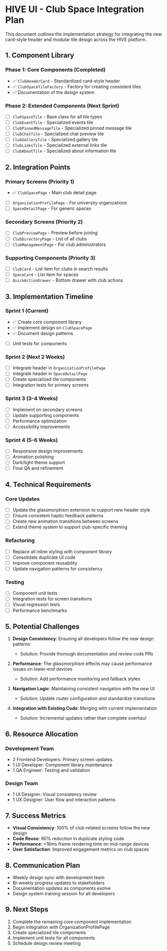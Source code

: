 # HIVE UI - Club Space Integration Plan

This document outlines the implementation strategy for integrating the new card-style header and modular tile design across the HIVE platform.

## 1. Component Library

### Phase 1: Core Components (Completed)
- ✅ `ClubHeaderCard` - Standardized card-style header
- ✅ `ClubSpaceTileFactory` - Factory for creating consistent tiles
- ✅ Documentation of the design system

### Phase 2: Extended Components (Next Sprint)
- [ ] `ClubSpaceTile` - Base class for all tile types
- [ ] `ClubEventTile` - Specialized events tile  
- [ ] `ClubPinnedMessageTile` - Specialized pinned message tile
- [ ] `ClubChatTile` - Specialized chat preview tile
- [ ] `ClubGalleryTile` - Specialized gallery tile
- [ ] `ClubLinksTile` - Specialized external links tile
- [ ] `ClubAboutTile` - Specialized about information tile

## 2. Integration Points

### Primary Screens (Priority 1)
- ✅ `ClubSpacePage` - Main club detail page
- [ ] `OrganizationProfilePage` - For university organizations 
- [ ] `SpaceDetailPage` - For generic spaces

### Secondary Screens (Priority 2)
- [ ] `ClubPreviewPage` - Preview before joining
- [ ] `ClubDirectoryPage` - List of all clubs
- [ ] `ClubManagementPage` - For club administrators

### Supporting Components (Priority 3)
- [ ] `ClubCard` - List item for clubs in search results
- [ ] `SpaceCard` - List item for spaces
- [ ] `QuickActionDrawer` - Bottom drawer with club actions

## 3. Implementation Timeline

### Sprint 1 (Current)
- ✅ Create core component library
- ✅ Implement design on `ClubSpacePage`
- ✅ Document design patterns
- [ ] Unit tests for components

### Sprint 2 (Next 2 Weeks)
- [ ] Integrate header in `OrganizationProfilePage`
- [ ] Integrate header in `SpaceDetailPage` 
- [ ] Create specialized tile components
- [ ] Integration tests for primary screens

### Sprint 3 (3-4 Weeks)
- [ ] Implement on secondary screens
- [ ] Update supporting components
- [ ] Performance optimization
- [ ] Accessibility improvements

### Sprint 4 (5-6 Weeks)
- [ ] Responsive design improvements
- [ ] Animation polishing
- [ ] Dark/light theme support
- [ ] Final QA and refinement

## 4. Technical Requirements

### Core Updates
- [ ] Update the glassmorphism extension to support new header style
- [ ] Ensure consistent haptic feedback patterns
- [ ] Create new animation transitions between screens
- [ ] Extend theme system to support club-specific theming

### Refactoring
- [ ] Replace all inline styling with component library
- [ ] Consolidate duplicate UI code
- [ ] Improve component reusability
- [ ] Update navigation patterns for consistency

### Testing
- [ ] Component unit tests
- [ ] Integration tests for screen transitions
- [ ] Visual regression tests
- [ ] Performance benchmarks

## 5. Potential Challenges

1. **Design Consistency**: Ensuring all developers follow the new design patterns
   - Solution: Provide thorough documentation and review code PRs

2. **Performance**: The glassmorphism effects may cause performance issues on lower-end devices
   - Solution: Add performance monitoring and fallback styles

3. **Navigation Logic**: Maintaining consistent navigation with the new UI
   - Solution: Update router configuration and standardize transitions

4. **Integration with Existing Code**: Merging with current implementation
   - Solution: Incremental updates rather than complete overhaul

## 6. Resource Allocation

### Development Team
- 2 Frontend Developers: Primary screen updates
- 1 UI Developer: Component library maintenance
- 1 QA Engineer: Testing and validation

### Design Team
- 1 UI Designer: Visual consistency review
- 1 UX Designer: User flow and interaction patterns

## 7. Success Metrics

- **Visual Consistency**: 100% of club-related screens follow the new design
- **Code Reuse**: 90% reduction in duplicate styling code
- **Performance**: <16ms frame rendering time on mid-range devices
- **User Satisfaction**: Improved engagement metrics on club spaces

## 8. Communication Plan

- Weekly design sync with development team
- Bi-weekly progress updates to stakeholders
- Documentation updates as components evolve
- Design system training session for all developers

## 9. Next Steps

1. Complete the remaining core component implementation
2. Begin integration with OrganizationProfilePage
3. Create specialized tile components
4. Implement unit tests for all components
5. Schedule design review meeting 